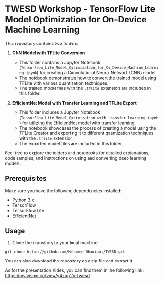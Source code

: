 # TWESD Workshop - TensorFlow Lite Model Optimization for On-Device Machine Learning

This repository contains two folders: 

1. **CNN Model with TFLite Conversion**
   - This folder contains a Jupyter Notebook (`TensorFlow_Lite_Model_Optimization_for_On_Device_Machine_Learning.ipynb`) for creating a Convolutional Neural Network (CNN) model.
   - The notebook demonstrates how to convert the trained model using TFLite with various quantization techniques.
   - The trained model files with the `.tflite` extension are included in this folder.

2. **EfficientNet Model with Transfer Learning and TFLite Export**
   - This folder includes a Jupyter Notebook (`TensorFlow_Lite_Model_Optimization_with_transfer_learning.ipynb`) for utilizing the EfficientNet model with transfer learning.
   - The notebook showcases the process of creating a model using the TFLite Creator and exporting it to different quantization techniques with the `.tflite` extension.
   - The exported model files are included in this folder.

Feel free to explore the folders and notebooks for detailed explanations, code samples, and instructions on using and converting deep learning models.

## Prerequisites

Make sure you have the following dependencies installed:

- Python 3.x
- TensorFlow
- TensorFlow Lite
- EfficientNet

## Usage

1. Clone the repository to your local machine:

```shell
git clone https://github.com/Mohamed-Dhouioui/TWESD.git
```
You can also download the repository as a zip file and extract it.

As for the presentation slides, you can find them in the following link:
https://my.visme.co/view/y4zqj77x-twesd
